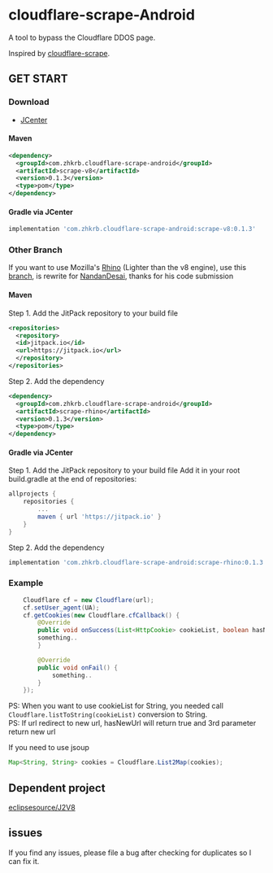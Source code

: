 # cloudflare-scrape-Android  
A tool to bypass the Cloudflare DDOS page.  


Inspired by [cloudflare-scrape](https://github.com/Anorov/cloudflare-scrape).  
## GET START  
### Download

- [JCenter][1]

[1]: https://bintray.com/zhkrb/cloudflare-scrape-android/scrape-v8/

#### Maven

```xml
<dependency>
  <groupId>com.zhkrb.cloudflare-scrape-android</groupId>
  <artifactId>scrape-v8</artifactId>
  <version>0.1.3</version>
  <type>pom</type>
</dependency>
```

#### Gradle via JCenter

``` groovy
implementation 'com.zhkrb.cloudflare-scrape-android:scrape-v8:0.1.3'
```
### Other Branch  
If you want to use Mozilla's [Rhino](https://github.com/mozilla/rhino) (Lighter than the v8 engine), use this [branch](https://github.com/zhkrb/cloudflare-scrape-Android/tree/Rhino-Dependent), is rewrite for [NandanDesai](https://github.com/NandanDesai), thanks for his code submission

#### Maven
Step 1. Add the JitPack repository to your build file
```xml
<repositories>
  <repository>
  <id>jitpack.io</id>
  <url>https://jitpack.io</url>
  </repository>
</repositories>
```
Step 2. Add the dependency
```xml
<dependency>
  <groupId>com.zhkrb.cloudflare-scrape-android</groupId>
  <artifactId>scrape-rhino</artifactId>
  <version>0.1.3</version>
  <type>pom</type>
</dependency>
```
#### Gradle via JCenter
Step 1. Add the JitPack repository to your build file
Add it in your root build.gradle at the end of repositories:
```groovy
allprojects {
	repositories {
		...
		maven { url 'https://jitpack.io' }
	}
}
```
Step 2. Add the dependency
``` groovy
implementation 'com.zhkrb.cloudflare-scrape-android:scrape-rhino:0.1.3'
```
### Example  
```java
    Cloudflare cf = new Cloudflare(url);
    cf.setUser_agent(UA);
    cf.getCookies(new Cloudflare.cfCallback() {
        @Override
        public void onSuccess(List<HttpCookie> cookieList, boolean hasNewUrl ,String newUrl) {
	    something..
        }

        @Override
        public void onFail() {
            something..
        }
    });
```  
PS: When you want to use cookieList for String, you needed call `Cloudflare.listToString(cookieList)` conversion to String.  
PS: If url redirect to new url, hasNewUrl will return true and 3rd parameter return new url
   
If you need to use jsoup  
```java
Map<String, String> cookies = Cloudflare.List2Map(cookies);
```  
## Dependent project  
[eclipsesource/J2V8](https://github.com/eclipsesource/J2V8)  
## issues
If you find any issues, please file a bug after checking for duplicates so I can fix it.
